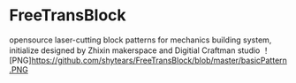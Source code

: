 # FreeTransBlock
opensource laser-cutting block patterns for mechanics building system, initialize designed by Zhixin makerspace and Digitial Craftman studio
！[PNG]https://github.com/shytears/FreeTransBlock/blob/master/basicPattern.PNG
